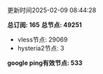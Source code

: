 更新时间2025-02-09 08:44:28

**总订阅: 165**
**总节点: 49251**
- vless节点: 29069
- hysteria2节点: 3

**google ping有效节点: 533**
